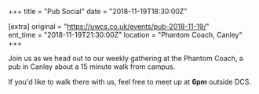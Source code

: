 +++
title = "Pub Social"
date = "2018-11-19T18:30:00Z"

[extra]
original = "https://uwcs.co.uk/events/pub-2018-11-19/"    
ent_time = "2018-11-19T21:30:00Z"
location = "Phantom Coach, Canley"
+++

Join us as we head out to our weekly gathering at the Phantom Coach, a pub in Canley about a 15 minute walk from campus.

If you'd like to walk there with us, feel free to meet up at **6pm** outside DCS.

